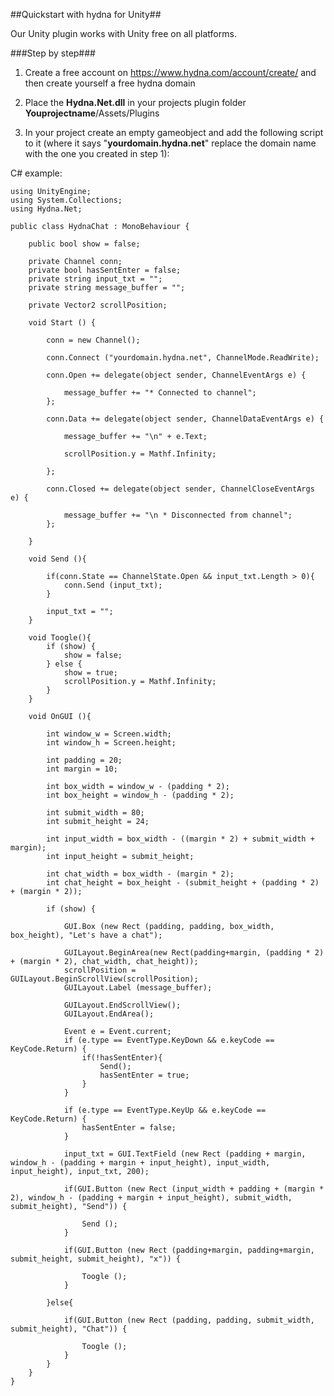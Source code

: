 ##Quickstart with hydna for Unity##

Our Unity plugin works with Unity free on all platforms.

###Step by step###

1. Create a free account on https://www.hydna.com/account/create/ and then create yourself a free hydna domain

2. Place the **Hydna.Net.dll** in your projects plugin folder **Youprojectname**/Assets/Plugins

3. In your project create an empty gameobject and add the following script to it (where it says "**yourdomain.hydna.net**" replace the domain name with the one you created in step 1):

C# example:

    using UnityEngine;
    using System.Collections;
    using Hydna.Net;

    public class HydnaChat : MonoBehaviour {

        public bool show = false;

        private Channel conn;
        private bool hasSentEnter = false;
        private string input_txt = "";
        private string message_buffer = "";

        private Vector2 scrollPosition;

        void Start () {

            conn = new Channel();

            conn.Connect ("yourdomain.hydna.net", ChannelMode.ReadWrite);

            conn.Open += delegate(object sender, ChannelEventArgs e) {

                message_buffer += "* Connected to channel";
            };

            conn.Data += delegate(object sender, ChannelDataEventArgs e) {

                message_buffer += "\n" + e.Text;

                scrollPosition.y = Mathf.Infinity;

            };

            conn.Closed += delegate(object sender, ChannelCloseEventArgs e) {

                message_buffer += "\n * Disconnected from channel";
            };

        }

        void Send (){

            if(conn.State == ChannelState.Open && input_txt.Length > 0){
                conn.Send (input_txt);
            }

            input_txt = "";
        }

        void Toogle(){
            if (show) {
                show = false;
            } else {
                show = true;
                scrollPosition.y = Mathf.Infinity;
            }
        }

        void OnGUI (){

            int window_w = Screen.width; 
            int window_h = Screen.height;
        
            int padding = 20;
            int margin = 10;

            int box_width = window_w - (padding * 2);
            int box_height = window_h - (padding * 2);

            int submit_width = 80;
            int submit_height = 24;

            int input_width = box_width - ((margin * 2) + submit_width + margin);
            int input_height = submit_height;

            int chat_width = box_width - (margin * 2);
            int chat_height = box_height - (submit_height + (padding * 2) + (margin * 2));

            if (show) {

                GUI.Box (new Rect (padding, padding, box_width, box_height), "Let's have a chat");

                GUILayout.BeginArea(new Rect(padding+margin, (padding * 2) + (margin * 2), chat_width, chat_height));
                scrollPosition = GUILayout.BeginScrollView(scrollPosition);
                GUILayout.Label (message_buffer);

                GUILayout.EndScrollView();
                GUILayout.EndArea();

                Event e = Event.current;        
                if (e.type == EventType.KeyDown && e.keyCode == KeyCode.Return) {       
                    if(!hasSentEnter){
                        Send();
                        hasSentEnter = true;
                    }
                }

                if (e.type == EventType.KeyUp && e.keyCode == KeyCode.Return) {  
                    hasSentEnter = false;
                }

                input_txt = GUI.TextField (new Rect (padding + margin, window_h - (padding + margin + input_height), input_width, input_height), input_txt, 200);

                if(GUI.Button (new Rect (input_width + padding + (margin * 2), window_h - (padding + margin + input_height), submit_width, submit_height), "Send")) {

                    Send ();
                }

                if(GUI.Button (new Rect (padding+margin, padding+margin, submit_height, submit_height), "x")) {
                
                    Toogle ();
                }

            }else{

                if(GUI.Button (new Rect (padding, padding, submit_width, submit_height), "Chat")) {
                
                    Toogle ();
                }
            }
        }
    }
